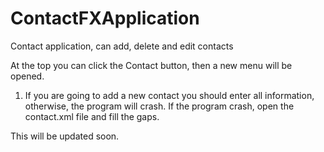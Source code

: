 # ContactFXApplication
Contact application, can add, delete and edit contacts

At the top you can click the Contact button, then a new menu will be opened. 

1. If you are going to add a new contact you should enter all information, otherwise, the program will crash.
If the program crash, open the contact.xml file and fill the gaps. 

This will be updated soon. 
